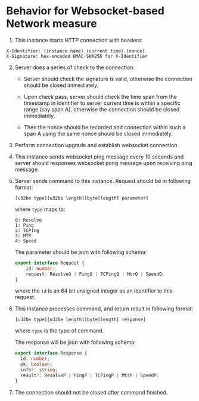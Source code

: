 # Behavior for Websocket-based Network measure

1. This instance starts HTTP connection with headers:

```
X-Identifier: (instance name).(current time).(nonce)
X-Signature: hex-encoded HMAC-SHA256 for X-Identifier
```

2. Server does a series of check to the connection:

    - Server should check the signature is valid, otherwise the connection should be 
closed immediately.

    - Upon check pass, server should check the time span from the timestamp in
Identifier to server current time is within a specific range (say span A),
otherwise the connection should be closed immediately.

    - Then the nonce should be recorded and connection within such a span A using the
same nonce should be closed immediately.

3. Perform connection upgrade and establish websocket connection

4. This instance sends websocket ping message every 10 seconds and server should
responses websocket pong message upon receiving ping message.
   
5. Server sends command to this instance. Request should be in following format:

    ```
    [u32be type][u32be length][byte[length] parameter]
    ```

   where `type` maps to:

    ```
    0: Resolve
    1: Ping
    2: TCPing
    3: MTR
    4: Speed
    ```

   The parameter should be json with following schema:
    ```typescript
    export interface Request {
        id: number;
        request: ResolveQ | PingQ | TCPingQ | MtrQ | SpeedQ;
    }
    ```
   
   where the `id` is an 64 bit unsigned integer as an identifier to this 
   request.
   
6. This instance processes command, and return result in following format:
    ```
    [u32be type][u32be length][byte[length] response]
    ```
   where `type` is the type of command.

   The response will be json with following schema:

   ```typescript
   export interface Response {
     id: number;
     ok: boolean;
     info?: string;
     result?: ResolveP | PingP | TCPingP | MtrP | SpeedP;
   }
   ```
   
7. The connection should not be closed after command finished.